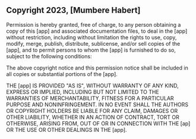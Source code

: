 ## Copyright 2023, [Mumbere Habert]

Permission is hereby granted, free of charge, to any person obtaining a copy of this [app] and associated documentation files, to deal in the [app] without restriction, including without limitation the rights to use, copy, modify, merge, publish, distribute, sublicense, and/or sell copies of the [app], and to permit persons to whom the [app] is furnished to do so, subject to the following conditions:

The above copyright notice and this permission notice shall be included in all copies or substantial portions of the [app].

THE [app] IS PROVIDED "AS IS", WITHOUT WARRANTY OF ANY KIND, EXPRESS OR IMPLIED, INCLUDING BUT NOT LIMITED TO THE WARRANTIES OF MERCHANTABILITY, FITNESS FOR A PARTICULAR PURPOSE AND NONINFRINGEMENT. IN NO EVENT SHALL THE AUTHORS OR COPYRIGHT HOLDERS BE LIABLE FOR ANY CLAIM, DAMAGES OR OTHER LIABILITY, WHETHER IN AN ACTION OF CONTRACT, TORT OR OTHERWISE, ARISING FROM, OUT OF OR IN CONNECTION WITH THE [ap] OR THE USE OR OTHER DEALINGS IN THE [app].